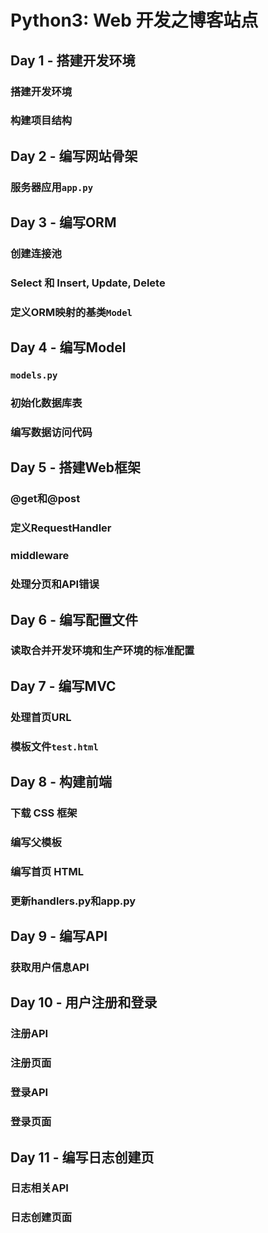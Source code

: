 # Python3: Web 开发之博客站点
## Day 1 - 搭建开发环境
### 搭建开发环境
### 构建项目结构

## Day 2 - 编写网站骨架
### 服务器应用`app.py`

## Day 3 - 编写ORM
### 创建连接池
### Select 和 Insert, Update, Delete
### 定义ORM映射的基类`Model`

## Day 4 - 编写Model
### `models.py`
### 初始化数据库表
### 编写数据访问代码

## Day 5 - 搭建Web框架
### @get和@post
### 定义RequestHandler
### middleware
### 处理分页和API错误

## Day 6 - 编写配置文件
### 读取合并开发环境和生产环境的标准配置

## Day 7 - 编写MVC
### 处理首页URL
### 模板文件`test.html`

## Day 8 - 构建前端
### 下载 CSS 框架
### 编写父模板
### 编写首页 HTML
### 更新handlers.py和app.py

## Day 9 - 编写API
### 获取用户信息API

## Day 10 - 用户注册和登录
### 注册API
### 注册页面
### 登录API
### 登录页面

## Day 11 - 编写日志创建页
### 日志相关API
### 日志创建页面